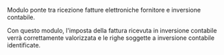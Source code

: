 Modulo ponte tra ricezione fatture elettroniche fornitore e inversione
contabile.

Con questo modulo, l'imposta della fattura ricevuta in inversione
contabile verrà correttamente valorizzata e le righe soggette a
inversione contabile identificate.
